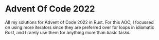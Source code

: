 # Advent Of Code 2022
All my solutions for Advent of Code 2022 in Rust. For this AOC, I focussed on
using more iterators since they are preferred over for loops in idiomatic Rust,
and I rarely use them for anything more than basic tasks.
